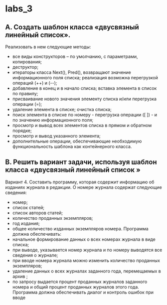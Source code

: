 # labs_3

## A. Создать шаблон класса «двусвязный линейный список». 
Реализовать в нем следующие методы:
* все виды конструкторов – по умолчанию, с параметрами,
копирования;
* деструктор;
* итераторы класса Next(), Pred(), возвращают значение
информационного поля списка; реализация возможна перегрузкой
операций (++) и (--);
* добавление в конец и в начало списка; вставка элемента в список по
правилу;
* присваивание нового значения элементу списка и/или перегрузка
операции (=);
* удаление элемента в списке; очистка списка;
* поиск элемента в списке по номеру - перегрузка операции ([ ]) - и по
значению информационного поля;
* просмотр и вывод всех элементов списка в прямом и обратном
порядке;
* просмотр и вывод указанного элемента;
* дополнительные операции, обеспечивающие необходимую
функциональность шаблона как контейнерного класса.

## B. Решить вариант задачи, используя шаблон класса «двусвязный линейный список »

Вариант 4.
Составить программу, которая содержит информацию об изданиях журнала в редакции.
О номере журнала содержат следующие сведения:
* номер;
* список статей;
* список авторов статей;
* количество проданных экземпляров;
* год издания;
* общее количество изданных экземпляров номера.
Программа должна обеспечивать:
* начальное формирование данных о всех номерах журнала в виде
списка;
* при выводе, указывается номер журнала и по номеру выводятся все
сведения о журнале;
* при вводе номера журнала можно изменить количество проданных
экземпляров;
* удаление данных о всех журналах заданного года, перемещаемых в
архив ;
* по запросу выдается процент проданных журналов заданного номера
и общий процент проданных журналов этого года.
Программа должна обеспечивать диалог и контроль ошибок при вводе

